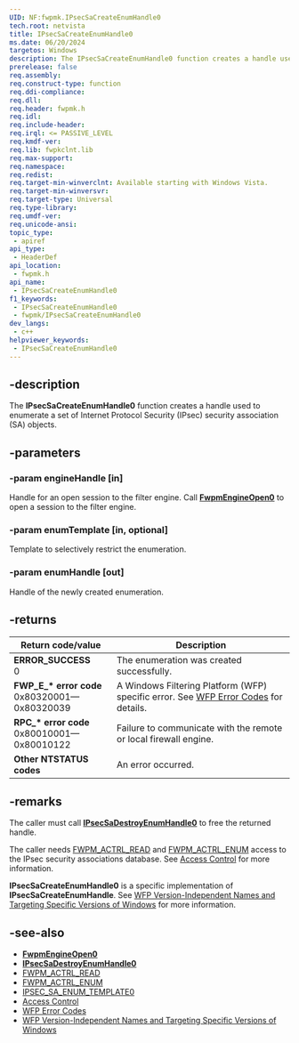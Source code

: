 ```yaml
---
UID: NF:fwpmk.IPsecSaCreateEnumHandle0
tech.root: netvista
title: IPsecSaCreateEnumHandle0
ms.date: 06/20/2024
targetos: Windows
description: The IPsecSaCreateEnumHandle0 function creates a handle used to enumerate a set of Internet Protocol Security (IPsec) security association (SA) objects.
prerelease: false
req.assembly: 
req.construct-type: function
req.ddi-compliance: 
req.dll: 
req.header: fwpmk.h
req.idl: 
req.include-header: 
req.irql: <= PASSIVE_LEVEL
req.kmdf-ver: 
req.lib: fwpkclnt.lib
req.max-support: 
req.namespace: 
req.redist: 
req.target-min-winverclnt: Available starting with Windows Vista.
req.target-min-winversvr: 
req.target-type: Universal
req.type-library: 
req.umdf-ver: 
req.unicode-ansi: 
topic_type:
 - apiref
api_type:
 - HeaderDef
api_location:
 - fwpmk.h
api_name:
 - IPsecSaCreateEnumHandle0
f1_keywords:
 - IPsecSaCreateEnumHandle0
 - fwpmk/IPsecSaCreateEnumHandle0
dev_langs:
 - c++
helpviewer_keywords:
 - IPsecSaCreateEnumHandle0
---
```


## -description

The **IPsecSaCreateEnumHandle0** function creates a handle used to enumerate a set of Internet Protocol Security (IPsec) security association (SA) objects.

## -parameters

### -param engineHandle [in]

Handle for an open session to the filter engine. Call **[FwpmEngineOpen0](nf-fwpmk-fwpmengineopen0.md)** to open a session to the filter engine.

### -param enumTemplate [in, optional]

Template to selectively restrict the enumeration.

### -param enumHandle [out]

Handle of the newly created enumeration.

## -returns

| Return code/value | Description |
|---|---|
| **ERROR_SUCCESS**<br>0 | The enumeration was created successfully. |
| **FWP_E_\* error code**<br>0x80320001—0x80320039 | A Windows Filtering Platform (WFP) specific error. See [WFP Error Codes](/windows/win32/fwp/wfp-error-codes) for details. |
| **RPC_\* error code**<br>0x80010001—0x80010122 | Failure to communicate with the remote or local firewall engine. |
| **Other NTSTATUS codes** | An error occurred. |

## -remarks

The caller must call **[IPsecSaDestroyEnumHandle0](nf-fwpmk-ipsecsadestroyenumhandle0.md)** to free the returned handle.

The caller needs [FWPM_ACTRL_READ](/windows/desktop/FWP/access-right-identifiers) and [FWPM_ACTRL_ENUM](/windows/desktop/FWP/access-right-identifiers) access to the IPsec security associations database. See [Access Control](/windows/desktop/FWP/access-control) for more information.

**IPsecSaCreateEnumHandle0** is a specific implementation of **IPsecSaCreateEnumHandle**. See [WFP Version-Independent Names and Targeting Specific Versions of Windows](/windows/desktop/FWP/wfp-version-independent-names-and-targeting-specific-versions-of-windows) for more information.

## -see-also

- **[FwpmEngineOpen0](nf-fwpmk-fwpmengineopen0.md)**
- **[IPsecSaDestroyEnumHandle0](nf-fwpmk-ipsecsadestroyenumhandle0.md)**
- [FWPM_ACTRL_READ](/windows/desktop/FWP/access-right-identifiers)
- [FWPM_ACTRL_ENUM](/windows/desktop/FWP/access-right-identifiers)
- [IPSEC_SA_ENUM_TEMPLATE0](/windows/desktop/api/ipsectypes/ns-ipsectypes-ipsec_sa_enum_template0)
- [Access Control](/windows/desktop/FWP/access-control)
- [WFP Error Codes](/windows/win32/fwp/wfp-error-codes)
- [WFP Version-Independent Names and Targeting Specific Versions of Windows](/windows/desktop/FWP/wfp-version-independent-names-and-targeting-specific-versions-of-windows)
